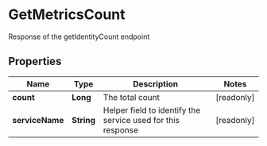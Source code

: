 

# GetMetricsCount

Response of the getIdentityCount endpoint

## Properties

| Name | Type | Description | Notes |
|------------ | ------------- | ------------- | -------------|
|**count** | **Long** | The total count |  [readonly] |
|**serviceName** | **String** | Helper field to identify the service used for this response |  [readonly] |



